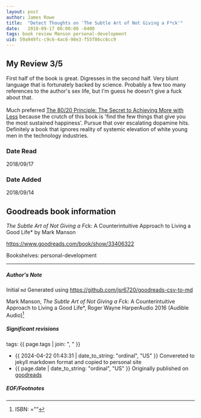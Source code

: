 ```yaml
---
layout: post
author: James Rowe
title:  "Detect Thoughts on 'The Subtle Art of Not Giving a F*ck'"
date:   2018-09-17 00:00:00 -0400
tags: book review Manson personal-development
uid: 59a949fc-c9c6-4ac6-98e3-f55f86cc6cc9
---
```


<!-- highly dependent on how you personally use jekyll templates, and how you want this to show up -->
<!-- escape any jekyll keys with double brackets -->

## My Review 3/5

First half of the book is great. Digresses in the second half. Very blunt language that is fortunately backed by science. Probably a few too many references to the author's sex life, but I'm guess he doesn't give a fuck about that.<br/><br/>Much preferred [The 80/20 Principle: The Secret to Achieving More with Less](https://www.goodreads.com/book/show/181206) because the crutch of this book is 'find the few things that give you the most sustained happiness'. Pursue that over escalating dopamine hits. Definitely a book that ignores reality of systemic elevation of white young men in the technology industries.

### Date Read
2018/09/17

### Date Added
2018/09/14

## Goodreads book information

*The Subtle Art of Not Giving a F*ck: A Counterintuitive Approach to Living a Good Life* by Mark Manson

https://www.goodreads.com/book/show/33406322

Bookshelves: personal-development

---

##### Author's Note

Initial `md` Generated using https://github.com/jsr6720/goodreads-csv-to-md

Mark Manson, *The Subtle Art of Not Giving a F*ck: A Counterintuitive Approach to Living a Good Life*, Roger Wayne HarperAudio 2016 (Audible Audio)[^1]

##### Significant revisions

tags: {{ page.tags | join: ", " }} <!-- todo move this somewhere -->

- {{ 2024-04-22 01:43:31 | date_to_string: "ordinal", "US" }} Convereted to jekyll markdown format and copied to personal site
- {{ page.date | date_to_string: "ordinal", "US" }} Originally published on [goodreads](https://www.goodreads.com)

##### EOF/Footnotes

[^1]: ISBN: =""